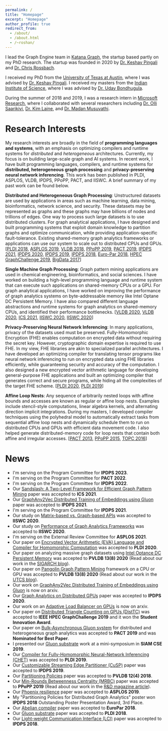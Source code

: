 ```yaml
---
permalink: /
title: "Homepage"
excerpt: "Homepage"
author_profile: true
redirect_from:
  - /about/
  - /about.html
  - /~roshan/
---
```


I lead the Graph Engine team in [Katana Graph](https://katanagraph.com/),
the startup based partly on my PhD research.
The startup was founded in 2020 by
[Dr. Keshav Pingali](https://www.cs.utexas.edu/~pingali/) and
[Dr. Chris Rossbach](https://www.cs.utexas.edu/~rossbach/).

I received my PhD from the [University of Texas at Austin](https://www.cs.utexas.edu/),
where I was advised by [Dr. Keshav Pingali](https://www.cs.utexas.edu/~pingali/).
I received my masters from the
[Indian Institute of Science](https://www.csa.iisc.ac.in/), where I was advised by
[Dr. Uday Bondhugula](https://www.csa.iisc.ac.in/~udayb/).

During the summer of 2018 and 2019, I was a research intern in
[Microsoft Research](https://www.microsoft.com/en-us/research/group/research-in-software-engineering-rise/),
where I collaborated with several researchers including
[Dr. Olli Saarikivi](https://www.microsoft.com/en-us/research/people/olsaarik/),
[Dr. Kim Laine](https://www.microsoft.com/en-us/research/people/kilai/), and
[Dr. Madan Musuvathi](https://www.microsoft.com/en-us/research/people/madanm/).

# Research Interests

My research interests are broadly in the field of
**programming languages and systems**,
with an emphasis on optimizing compilers and runtime systems for
*distributed* and *heterogeneous* architectures.
Currently, my focus is on building
large-scale graph and AI systems. In recent work,
I have built programming languages, compilers, and runtime systems for
**distributed, heterogeneous graph processing** and
**privacy-preserving neural network inferencing**.
This work has been published in PLDI, ASPLOS, VLDB, IPDPS, PPoPP, PACT, and IISWC.
A brief summary of my past work can be found below.
<!-- My goal is to build domain-specific
**programming languages, compilers, and runtime systems**
that make it easy to develop efficient
**graph processing**
on large-scale *distributed* clusters,
while utilizing *heterogeneous* architectures.
<!-- Towards this goal,
I have built programming systems for
*distributed and heterogeneous graph analytics*
and
*privacy-preserving neural network inferencing*.
My vision is to enable
developers to express their application
in a domain-specific language
and run it efficiently on a variety of architectures
under different scenarios like sparsity or privacy of the datasets. -->
<!-- and
introduces new techniques in programming systems
for sparse computing and privacy-preserving applications respectively.  -->

<!-- Existing computers have complex parallel architectures including
heterogeneous processors like CPUs and GPUs, non-uniform memory, and
non-volatile memory.
It is tedious for application developers to get good performance
without utilizing the architectural features.
Existing programs come from diverse application domains and are written
by experts in those domains, rather than experts in parallel programming.
It is also difficult to get good performance unless
the domain expertise is exploited.
I aim to bridge the gap between application domain experts and
parallel architectures
by working on *programming models, compilers, and
runtimes that enable application developers to extract performance
from parallel architectures with little effort*.  -->

**Distributed and Heterogeneous Graph Processing**:
Unstructured datasets are used by applications in areas such as
machine learning,
data mining, bioinformatics, network science, and security.
These datasets may be represented as graphs and these graphs may have
billions of nodes and trillions of edges.
One way to process such large datasets is to use distributed clusters.
For graph analytical applications, I have designed and built
programming systems that exploit domain knowledge to partition graphs
and optimize communication,
while providing application-specific fault-tolerance.
Existing shared-memory graph analytics frameworks or applications
can use our system to scale out to distributed CPUs and GPUs.
[[PLDI 2018](https://roshandathathri.github.io/publication/2018-pldi),
[ASPLOS 2019](https://roshandathathri.github.io/publication/2019-asplos),
[VLDB 2018](https://roshandathathri.github.io/publication/2018-vldb),
[PPoPP 2019](https://roshandathathri.github.io/publication/2019-ppopp),
[PACT 2019](https://roshandathathri.github.io/publication/2019-pact),
[IPDPS 2021](https://roshandathathri.github.io/publication/2021-ipdps),
[IPDPS 2020](https://roshandathathri.github.io/publication/2020-ipdps),
[IPDPS 2019](https://roshandathathri.github.io/publication/2019-ipdps),
[IPDPS 2018](https://roshandathathri.github.io/publication/2018-ipdps),
[Euro-Par 2018](https://roshandathathri.github.io/publication/2018-europar),
[HPEC GraphChallenge 2019](https://roshandathathri.github.io/publication/2019-graphchallenge),
[BigData 2017](https://roshandathathri.github.io/publication/2017-bigdata)]
<!-- I intend to build on this to support
*distributed and heterogeneous systems for sparse computation
like graph databases, graph mining, graph embeddings,
sparse deep learning, and mesh-based numerical simulation*. -->

**Single Machine Graph Processing**:
Graph pattern mining applications are used in chemical engineering,
bioinformatics, and social sciences. I have worked on building a
high-level programming language and runtime system that can execute
such applications on shared-memory CPUs or a GPU. For graph analytical
applications, I have worked on improving the performance of graph
analytics systems on byte-addressable memory like Intel Optane DC Persistent Memory.
I have also compared different language abstractions and
runtime systems for graph analytics on shared-memory CPUs, and
identified their performance bottlenecks.
[[VLDB 2020](https://roshandathathri.github.io/publication/2020-vldb-1),
[VLDB 2020](https://roshandathathri.github.io/publication/2020-vldb-2),
[ICS 2021](https://dl.acm.org/doi/10.1145/3447818.3460359),
[IISWC 2020](https://roshandathathri.github.io/publication/2020-iiswc-1),
[IISWC 2020](https://roshandathathri.github.io/publication/2020-iiswc-2)]

**Privacy-Preserving Neural Network Inferencing**:
In many applications, privacy of the datasets used must be preserved.
Fully-Homomorphic Encryption (FHE) enables computation on encrypted data
without requiring the secret key.
However, cryptographic domain expertise is required to use FHE.
In my view, FHE libraries are akin to specialized parallel architectures.
I have developed an optimizing compiler for
translating tensor programs like neural network inferencing
to run on encrypted data using FHE libraries
efficiently, while guaranteeing security and accuracy
of the computation.
I also designed a new encrypted vector arithmetic language for developing
general-purpose FHE applications
and built an optimizing compiler that generates correct and secure programs,
while hiding all the complexities of the target FHE scheme.
[[PLDI 2020](https://roshandathathri.github.io/publication/2020-pldi),
[PLDI 2019](https://roshandathathri.github.io/publication/2019-pldi)]
<!-- Building on this, I intend to help program *privacy-preserving
applications including large-scale data analytics and databases*. -->

<!-- **Threat Detection Using Graph Querying**: In this project supported by DARPA, property
graphs with attributes are built from event logs on machines. Advanced Persistent
Threats (APT) on these machines are detected by querying the property graphs for
specific patterns. I have designed a compiler for running these queries efficiently
so that APTs can be detected in real-time. -->

**Affine Loop Nests**:
Any sequence of arbitrarily nested loops with affine bounds and accesses
are known as regular or affine loop nests.
Examples include
stencil-style computations, linear algebra kernels,
and alternating direction implicit integrations.
During my masters, I developed compiler techniques using the polyhedral model
to automatically extract tasks from sequential affine loop nests and
dynamically schedule them to run on distributed CPUs and
GPUs with efficient data movement code.
I also helped generate distributed-memory code for loop nests
that contain both affine and irregular accesses.
[[PACT 2013](https://roshandathathri.github.io/publication/2013-pact),
[PPoPP 2015](https://roshandathathri.github.io/publication/2015-ppopp),
[TOPC 2016](https://roshandathathri.github.io/publication/2016-topc)]

# News

* I'm serving on the Program Committee for **IPDPS 2023**.
* I'm serving on the Program Committee for **PACT 2022**.
* I'm serving on the Program Committee for **IPDPS 2022**.
* Our [Sandslash: A Two-Level Framework for Efficient Graph Pattern Mining](https://dl.acm.org/doi/10.1145/3447818.3460359) paper was accepted to **ICS 2021**.
* Our [GraphAny2Vec Distributed Training of Embeddings using Gluon](https://roshandathathri.github.io/publication/2021-ipdps) paper was accepted to **IPDPS 2021**.
* I'm serving on the Program Committee for **IPDPS 2021**.
* Our study on [Matrix-based vs. Graph-based APIs](https://roshandathathri.github.io/publication/2020-iiswc-2) was accepted to **IISWC 2020**.
* Our study on [Performance of Graph Analytics Frameworks](https://roshandathathri.github.io/publication/2020-iiswc-1) was accepted to **IISWC 2020**.
* I'm serving on the External Review Committee for **ASPLOS 2021**.
* Our paper on [Encrypted Vector Arithmetic (EVA) Language and Compiler for Homomorphic Computation](https://roshandathathri.github.io/publication/2020-pldi) was accepted to **PLDI 2020**.
* Our paper on analyzing massive graph datasets using [Intel Optance DC Persistent Memory](https://roshandathathri.github.io/publication/2020-vldb-2) was accepted to **PVLDB 13(8) 2020** (Read about our work in the [SIGARCH blog](https://www.sigarch.org/using-intel-optane-dc-persistent-memory-for-in-memory-graph-analytics/)).
* Our paper on [Pangolin Graph Pattern Mining](https://roshandathathri.github.io/publication/2020-vldb-1) framework on a CPU or GPU was accepted to **PVLDB 13(8) 2020** (Read about our work in the [UTCS blog](https://www.cs.utexas.edu/news/2020/pangolin-efficient-and-flexible-graph-mining-system-cpu-and-gpu)).
* Our work on [GraphAny2Vec Distributed Training of Embeddings using Gluon](http://arxiv.org/abs/1909.03359) is now on arxiv.
* Our [Graph Analytics on Distributed GPUs](https://roshandathathri.github.io/publication/2020-ipdps) paper was accepted to **IPDPS 2020**.
* Our work on an [Adaptive Load Balancer on GPUs](https://arxiv.org/abs/1911.09135) is now on arxiv.
* Our paper on [Distributed Triangle Counting on GPUs (DistTC)](https://roshandathathri.github.io/publication/2019-graphchallenge) was accepted to **IEEE HPEC GraphChallenge 2019** and it won the **Student Innovation Award**.
* Our paper on [Bulk-Asynchronous Gluon system](https://roshandathathri.github.io/publication/2019-pact) for distributed and heterogeneous graph analytics was accepted to **PACT 2019** and was **Nominated for Best Paper**.
* I presented our [Gluon substrate](https://roshandathathri.github.io/publication/2018-pldi) work at a mini-symposium in **SIAM CSE 2019**.
* Our [Compiler for Fully-Homomorphic Neural-Network Inferencing (CHET)](https://roshandathathri.github.io/publication/2019-pldi) was accepted to **PLDI 2019**.
* Our [Customizable Streaming Edge Partitioner (CuSP)](https://roshandathathri.github.io/publication/2019-ipdps) paper was accepted to **IPDPS 2019**.
* Our [Partitioning Policies](https://roshandathathri.github.io/publication/2018-vldb) paper was accepted to **PVLDB 12(4) 2018**.
* Our [Min-Rounds Betweenness Centrality (MRBC)](https://roshandathathri.github.io/publication/2019-ppopp) paper was accepted to **PPoPP 2019** (Read about our work in the [R&D magazine article](https://www.rdmag.com/article/2019/04/determining-importance-connections-unstructured-data)).
* Our [Phoenix resilience](https://roshandathathri.github.io/publication/2019-asplos) paper was accepted to **ASPLOS 2019**.
* My "Partitioning Policies for Distributed Graph Analytics" poster won **IPDPS 2018** Outstanding Poster Presentation Award, 3rd Place.
* Our [Abelian compiler](https://roshandathathri.github.io/publication/2018-europar) paper was accepted to **EuroPar 2018**.
* Our [Gluon substrate](https://roshandathathri.github.io/publication/2018-pldi) paper was accepted to **PLDI 2018**.
* Our [Light-weight Communication Interface (LCI)](https://roshandathathri.github.io/publication/2018-ipdps) paper was accepted to **IPDPS 2018**.
